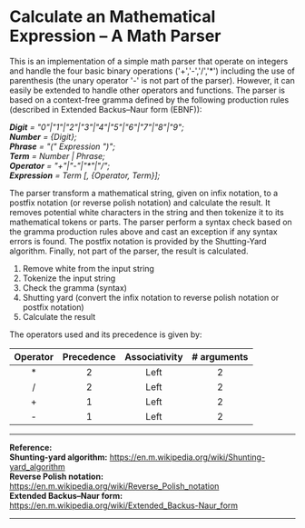 # Calculate an Mathematical Expression – A Math Parser

This is an implementation of a simple math parser that operate on integers and handle the four basic binary operations ('+','-','/','*') including the use of parenthesis (the unary operator '-' is not part of the parser). However, it can easily be extended to handle other operators and functions. The parser is based on a context-free gramma defined by the following production rules (described in Extended Backus–Naur form (EBNF)):

_**Digit** = "0"|"1"|"2"|"3"|"4"|"5"|"6"|"7"|"8"|"9";_  
_**Number** = {Digit};_  
_**Phrase** = "(" Expression ")";_  
_**Term** = Number | Phrase;_  
_**Operator** = "+"|"-"|"*"|"/";_  
_**Expression** = Term [, {Operator, Term}];_  


The parser transform a mathematical string, given on infix notation, to a postfix notation (or reverse polish notation) and calculate the result. It removes potential white characters in the string and then tokenize it to its mathematical tokens or parts. The parser perform a syntax check based on the gramma production rules above and cast an exception if any syntax errors is found. The postfix notation is provided by the Shutting-Yard algorithm. Finally, not part of the parser, the result is calculated.


1. Remove white from the input string
2. Tokenize the input string
3. Check the gramma (syntax)
4. Shutting yard (convert the infix notation to reverse polish notation or postfix notation)
5. Calculate the result


The operators used and its precedence is given by:

Operator | Precedence | Associativity | # arguments
:------: | :--------: | :-----------: | :---------:
*        |  2         |     Left      |         2
/        |  2         |     Left      |         2
+        |  1         |     Left      |         2
-        |  1         |     Left      |         2

     
     

***
**Reference:**  
**Shunting-yard algorithm:** https://en.m.wikipedia.org/wiki/Shunting-yard_algorithm  
**Reverse Polish notation:** https://en.m.wikipedia.org/wiki/Reverse_Polish_notation  
**Extended Backus–Naur form:** https://en.m.wikipedia.org/wiki/Extended_Backus-Naur_form  
***

